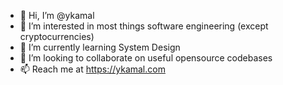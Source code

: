 - 👋 Hi, I’m @ykamal
- 👀 I’m interested in most things software engineering (except cryptocurrencies)
- 🌱 I’m currently learning System Design
- 💞️ I’m looking to collaborate on useful opensource codebases
- 📫 Reach me at <https://ykamal.com>

<!---
ykamal/ykamal is a ✨ special ✨ repository because its `README.md` (this file) appears on your GitHub profile.
You can click the Preview link to take a look at your changes.
--->
